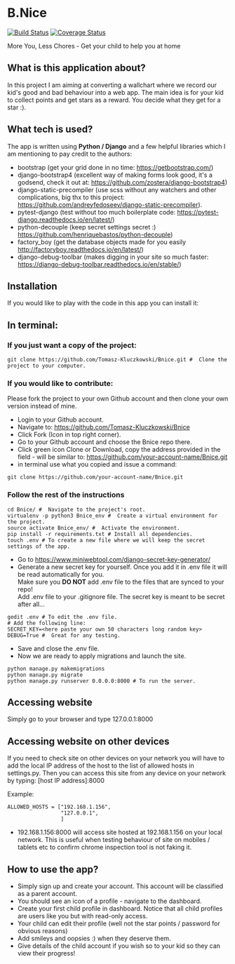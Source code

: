 # B.Nice
[![Build Status](https://travis-ci.org/Tomasz-Kluczkowski/Bnice.svg?branch=master)](https://travis-ci.org/Tomasz-Kluczkowski/Bnice) [![Coverage Status](https://coveralls.io/repos/github/Tomasz-Kluczkowski/Bnice/badge.svg?branch=master)](https://coveralls.io/github/Tomasz-Kluczkowski/Bnice?branch=master)

More You, Less Chores - Get your child to help you at home

## What is this application about?

In this project I am aiming at converting a wallchart where we record our kid's good and bad behaviour into a web app.
The main idea is for your kid to collect points and get stars as a reward. You decide what they get for a star :).

## What tech is used?

The app is written using **Python / Django** and a few helpful libraries which I am mentioning to pay credit to the authors:
- bootstrap (get your grid done in no time: <https://getbootstrap.com/>)
- django-bootstrap4 (excellent way of making forms look good, it's a godsend, check it out at: <https://github.com/zostera/django-bootstrap4>)
- django-static-precompiler (use scss without any watchers and other complications, big thx to this project: <https://github.com/andreyfedoseev/django-static-precompiler>).
- pytest-django (test without too much boilerplate code: <https://pytest-django.readthedocs.io/en/latest/>)
- python-decouple (keep secret settings secret :) <https://github.com/henriquebastos/python-decouple>)
- factory_boy (get the database objects made for you easily <http://factoryboy.readthedocs.io/en/latest/>)
- django-debug-toolbar (makes digging in your site so much faster: <https://django-debug-toolbar.readthedocs.io/en/stable/>)

## Installation

If you would like to play with the code in this app you can install it:

In terminal:
------------

### If you just want a copy of the project:
```
git clone https://github.com/Tomasz-Kluczkowski/Bnice.git #  Clone the project to your computer.
```
### If you would like to contribute:

Please fork the project to your own Github account and then clone your own version instead of mine.
- Login to your Github account.
- Navigate to:
<https://github.com/Tomasz-Kluczkowski/Bnice>
- Click Fork (Icon in top right corner). 
- Go to your Github account and choose the Bnice repo there.
- Click green icon Clone or Download, copy the address provided in the field - will be similar to: <https://github.com/your-account-name/Bnice.git>
- in terminal use what you copied and issue a command:
```
git clone https://github.com/your-account-name/Bnice.git
```

### Follow the rest of the instructions

```
cd Bnice/ #  Navigate to the project's root.
virtualenv -p python3 Bnice_env #  Create a virtual environment for the project.
source activate Bnice_env/ #  Activate the environment.
pip install -r requirements.txt # Install all dependencies.
touch .env # To create a new file where we will keep the secret settings of the app.
```
- Go to <https://www.miniwebtool.com/django-secret-key-generator/>
- Generate a new secret key for yourself. Once you add it in .env file it will be read automatically for you.<br>
Make sure you **DO NOT** add .env file to the files that are synced to your repo!<br>
Add .env file to your .gitignore file.
The secret key is meant to be secret after all...
```
gedit .env # To edit the .env file.
# Add the following line:
SECRET_KEY=<here paste your own 50 characters long random key>
DEBUG=True #  Great for any testing.
```
- Save and close the .env file.
- Now we are ready to apply migrations and launch the site.
```
python manage.py makemigrations
python manage.py migrate
python manage.py runserver 0.0.0.0:8000 # To run the server.
```
## Accessing website

Simply go to your browser and type 127.0.0.1:8000

## Accessing website on other devices

If you need to check site on other devices on your network you will have to add the local IP address of the host to the list of allowed hosts in settings.py.
Then you can access this site from any device on your network by typing: [host IP address]:8000

Example:
```
ALLOWED_HOSTS = ["192.168.1.156",
                 "127.0.0.1",
                 ]
```
- 192.168.1.156:8000 will access site hosted at 192.168.1.156 on your local network.
This is useful when testing behaviour of site on mobiles / tablets etc to confirm chrome inspection tool is not faking it.

## How to use the app?

- Simply sign up and create your account. This account will be classified as a parent account.
- You should see an icon of a profile - navigate to the dashboard.
- Create your first child profile in dashboard. Notice that all child profiles are users like you but with read-only access.
- Your child can edit their profile (well not the star points / password for obvious reasons)
- Add smileys and oopsies :) when they deserve them.
- Give details of the child account if you wish so to your kid so they can view their progress!


